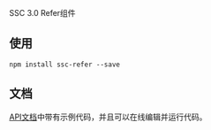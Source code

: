 
SSC 3.0 Refer组件


## 使用

```
npm install ssc-refer --save
```



## 文档

[API文档][documentation]中带有示例代码，并且可以在线编辑并运行代码。

[documentation]: https://ssc-grid.github.io
[contributing]: CONTRIBUTING.md

[build-badge]: https://travis-ci.org/yyssc/ssc-grid.svg?branch=master
[build]: https://travis-ci.org/yyssc/ssc-grid

[npm-badge]: https://badge.fury.io/js/ssc-grid.svg
[npm]: http://badge.fury.io/js/ssc-grid

[codecov-badge]: https://img.shields.io/codecov/c/github/yyssc/ssc-grid/master.svg
[codecov]: https://codecov.io/gh/yyssc/ssc-grid

[appveyor-badge]: https://img.shields.io/appveyor/ci/yyssc/ssc-grid/master.svg
[appveyor]: https://ci.appveyor.com/project/yyssc/ssc-grid
